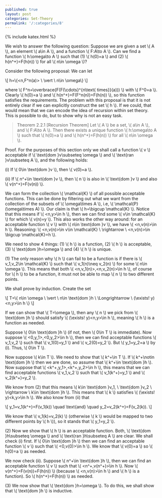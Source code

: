 ```yaml
---
published: true
layout: post
categories: Set-Theory
permalink: '/:categories/8'
---
```

{% include katex.html %}

We wish to answer the following question: Suppose we are given a set \\( A \\), an element \\( a\in A \\), and a function \\( F:A\to A \\). Can we find a function \\( h:\omega\to A \\) such that (1) \\( h(0)=a \\) and (2) \\( h(n^+)=F(h(n)) \\) for all \\( n\in \omega \\)? 

Consider the following proposal: We can let

\\[ h=\\{<n,F^n(a)> \ \vert \ n\in \omega\\} \\]

where \\( F^n=\overbrace{F(F(\cdots}^{n\text{ times}}(a))) \\) with \\( F^0=a \\). Clearly \\( h(0)=a \\) and \\( h(n^+)=F(F^n(n))=F(h(n)) \\), so this function satisfies the requirements. The problem with this proposal is that it is not entirely clear if we can explicitly construct the set \\( h \\). If we could, that would mean that we can encode the idea of recursion within set theory. This is possible to do, but to show why is not an easy task.

> Theorem 2.2.1 [Recursion Theorem] Let \\( A \\) be a set, \\( a\in A \\), and \\( F:A\to A \\). Then there exists a unique function \\( h:\omega\to A \\) such that \\( h(0)=a \\) and \\( h(n^+)=F(h(n)) \\) for all \\( n\in \omega \\).

Proof. For the purposes of this section only we shall call a function \\( v \\) acceptable if \\( \text{dom }v\subseteq \omega \\) and \\( \text{ran }v\subseteq A \\), and the following holds:

(i) If \\( 0\in \text{dom }v \\), then \\( v(0)=a \\).

(ii) If \\( n^+\in \text{dom }v \\), then \\( n \\) is also in \\( \text{dom }v \\) and also \\( v(n^+)=F(v(n)) \\).

We can form the collection \\( \mathcal{K} \\) of all possible acceptable functions. This can be done by filtering out what we want from the collection of the subsets of \\( \omega\times A \\), i.e, \\( \mathcal{P}(\omega\times A) \\). Our claim is that \\( h=\bigcup \mathcal{K} \\). Notice that this means if \\( <n,y>\in h \\), then we can find some \\( v\in \mathcal{K} \\) for which \\( v(n)=y \\). This also works the other way around: for an acceptable function \\( v \\) with \\( n\in \text{dom }v \\), we have \\( <n,v(n)>\in h \\). Reasoning: \\( <n,v(n)>\in v\in \mathcal{K} \ \rightarrow \ <n,v(n)>\in \bigcup \mathcal{K}=h \\).

We need to show 4 things: (1) \\( h \\) is a function, (2) \\( h \\) is acceptable, (3) \\( \text{dom }h=\omega \\) and (4) \\( h \\) is unique.

(1) The only reason why \\( h \\) can fail to be a function is if there is \\( v_1,v_2\in \mathcal{K} \\) such that \\( v_1(n)\neq v_2(n) \\) for some \\( n\in \omega \\). This means that both \\( <n,v_1(n)>,<n,v_2(n)>\in h \\), of course for \\( h \\) to be a function, it must not be able to map \\( n \\) to two different points.

We shall prove by induction. Create the set

\\[ T=\\{ n\in \omega \ \vert \ n\in \text{dom }h \ \Longrightarrow \ (\exists! y)<n,y>\in h \\} \\]

If we can show that \\( T=\omega \\), then any \\( n \\) we pick from \\( \text{dom }h \\) should satisfy \\( (\exists! y)<n,y>\in h \\), meaning \\( h \\) is a function as needed.

Suppose \\( 0\in \text{dom }h \\) (if not, then \\( 0\in T \\) is immediate). Now suppose \\( <0,y_1>,<0,y_2>\in h \\), then we can find acceptable functions \\( v_1,v_2 \\) such that \\( v_1(0)=y_1 \\) and \\( v_2(0)=y_2 \\). But \\( y_1=y_2=a \\) by (i). Thus, \\( 0\in T \\).

Now suppose \\( k\in T \\). We need to show that \\( k^+\in T \\). If \\( k^+\notin \text{dom }h \\) then we are done, so assume that \\( k^+\in \text{dom }h \\). Now suppose that \\( <k^+,y_1>,<k^+,y_2>\in h \\), this means that we can find acceptable functions \\( v_1,v_2 \\) such that \\( v_1(k^+)=y_1 \\) and \\( v_2(k^+)=y_2 \\).

We know from (2) that this means \\( k\in \text{dom }v_1, \ \text{dom }v_2 \ \rightarrow \ k\in \text{dom }h \\). This means that \\( k \\) satisfies \\( (\exists! y)<k,y>\in h \\). We also know from (ii) that

\\[ y_1=v_1(k^+)=F(v_1(k)) \quad \text{and} \quad y_2=v_2(k^+)=F(v_2(k)). \\]

We know that \\( v_1(k)=v_2(k) \\) (otherwise \\( k \\) would be mapped to two different points by \\( h \\)), so it stands that \\( y_1=y_2 \\).

(2) Now we show that \\( h \\) is an acceptable function. Both, \\( \text{dom }h\subseteq \omega \\) and \\( \text{ran }h\subseteq A \\) are clear. We shall check (i) first. If \\( 0\in \text{dom }h \\) then we can find an acceptable function \\( v \\) such that \\( <0,v(0)>\in h \\). We know that \\( v(0)=a \\) so \\( h(0)=a \\) as needed.

We now check (ii). Suppose \\( n^+\in \text{dom }h \\), then we can find an acceptable function \\( v \\) such that \\( <n^+,v(n^+)>\in h \\). Now \\( v(n^+)=F(v(n))=F(h(n)) \\) (because \\( <n,v(n)>\in h \\) and \\( h \\) is a function). So \\( h(n^+)=F(h(n)) \\) as needed.

(3) We now show that \\( \text{dom }h=\omega \\). To do this, we shall show that \\( \text{dom }h \\) is inductive.
